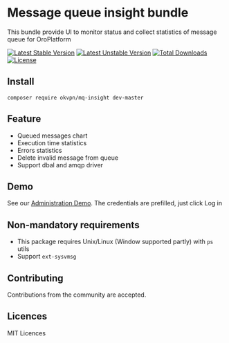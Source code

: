 # Message queue insight bundle

This bundle provide UI to monitor status and collect statistics of message queue for OroPlatform

[![Latest Stable Version](https://poser.pugx.org/okvpn/mq-insight/version)](https://packagist.org/packages/okvpn/mq-insight) [![Latest Unstable Version](https://poser.pugx.org/okvpn/mq-insight/v/unstable)](//packagist.org/packages/okvpn/mq-insight) [![Total Downloads](https://poser.pugx.org/okvpn/mq-insight/downloads)](https://packagist.org/packages/okvpn/mq-insight) [![License](https://poser.pugx.org/okvpn/mq-insight/license)](https://packagist.org/packages/okvpn/mq-insight)

## Install

```
composer require okvpn/mq-insight dev-master
```

## Feature

* Queued messages chart
* Execution time statistics
* Errors statistics
* Delete invalid message from queue
* Support dbal and amqp driver

## Demo
See our [Administration Demo](http://demo.oroinc.me/insight/queue-status/). The credentials are prefilled, just click Log in

## Non-mandatory requirements

* This package requires Unix/Linux (Window supported partly) with `ps` utils
* Support `ext-sysvmsg`

## Contributing 

Contributions from the community are accepted. 

## Licences

MIT Licences 
